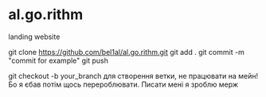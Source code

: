 # al.go.rithm
landing website

git clone https://github.com/bel1al/al.go.rithm.git
git add .
git commit -m "commit for example"
git push

git checkout -b your_branch для створення ветки, не працювати на мейн! Бо я єбав потім щось перероблювати.
Писати мені я зроблю мерж

